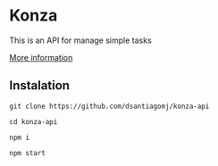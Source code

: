 # Konza

This is an API for manage simple tasks

[More information](https://github.com/dsantiagomj/konza-api)

## Instalation

`git clone https://github.com/dsantiagomj/konza-api`

`cd konza-api`

`npm i`

`npm start`
